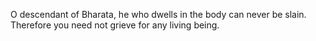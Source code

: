 O descendant of Bharata, he who dwells in the body can never be slain. Therefore you need not grieve for any living being.